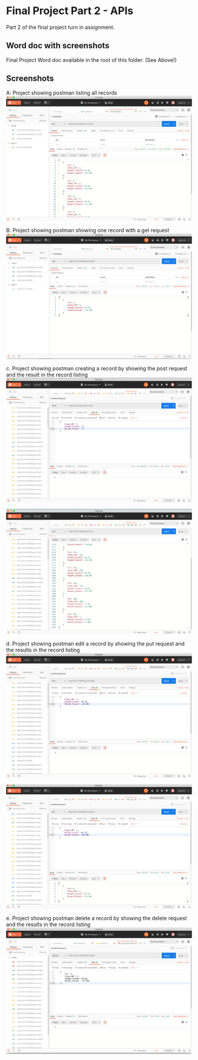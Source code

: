 # Final Project Part 2 - APIs
Part 2 of the final project turn in assignment. 

## Word doc with screenshots
Final Project Word doc available in the root of this folder. (See Above!)

## Screenshots 

A: Project showing postman listing all records
![Image](screenshots/a.png)

B. Project showing postman showing one record with a get request
![Image](screenshots/b.png)

c.	Project showing postman creating a record by showing the post request and the result in the record listing
![Image](screenshots/C.png)

![Image](screenshots/C2.png)

d.	Project showing postman edit a record by showing the put request and the results in the record listing
![Image](screenshots/D.png)

![Image](screenshots/D2.png)

e.	Project showing postman delete a record by showing the delete request and the results in the record listing
![Image](screenshots/e.png)



